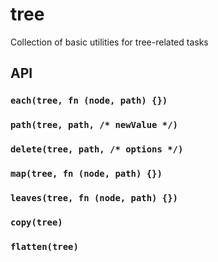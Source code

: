 tree
====

Collection of basic utilities for tree-related tasks

API
---

### `each(tree, fn (node, path) {})`

### `path(tree, path, /* newValue */)`

### `delete(tree, path, /* options */)`

### `map(tree, fn (node, path) {})`

### `leaves(tree, fn (node, path) {})`

### `copy(tree)`

### `flatten(tree)`
